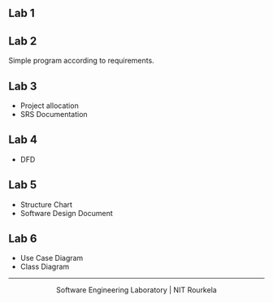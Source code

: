 ## Lab 1

## Lab 2
Simple program according to requirements.

## Lab 3
* Project allocation
* SRS Documentation

## Lab 4
* DFD

## Lab 5
* Structure Chart
* Software Design Document

## Lab 6
* Use Case Diagram
* Class Diagram
***
<center> Software Engineering Laboratory | NIT Rourkela </center>